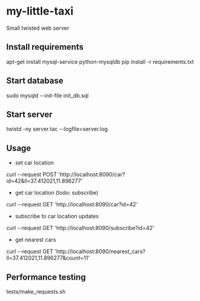my-little-taxi
==============
Small twisted web server

Install requirements
-------------------

apt-get install mysql-service python-mysqldb
pip install -r requirements.txt

Start database
--------------
sudo mysqld --init-file init_db.sql

Start server
------------
twistd -ny server.tac --logfile=server.log

Usage
-----
* set car location

curl --request POST 'http://localhost:8090/car?id=42&ll=37.412021,11.896277'

* get car location (todo: subscribe)

curl --request GET  'http://localhost:8090/car?id=42'

* subscribe to car location updates

curl --request GET  'http://localhost:8090/subscribe?id=42'

* get nearest cars

curl --request GET 'http://localhost:8090/nearest_cars?ll=37.412021,11.896277&count=11'

Performance testing
-------
tests/make_requests.sh